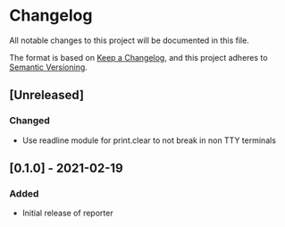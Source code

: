 # Changelog
All notable changes to this project will be documented in this file.

The format is based on [Keep a Changelog](https://keepachangelog.com/en/1.0.0/),
and this project adheres to [Semantic Versioning](https://semver.org/spec/v2.0.0.html).

## [Unreleased]
### Changed
- Use readline module for print.clear to not break in non TTY terminals

## [0.1.0] - 2021-02-19
### Added
- Initial release of reporter
